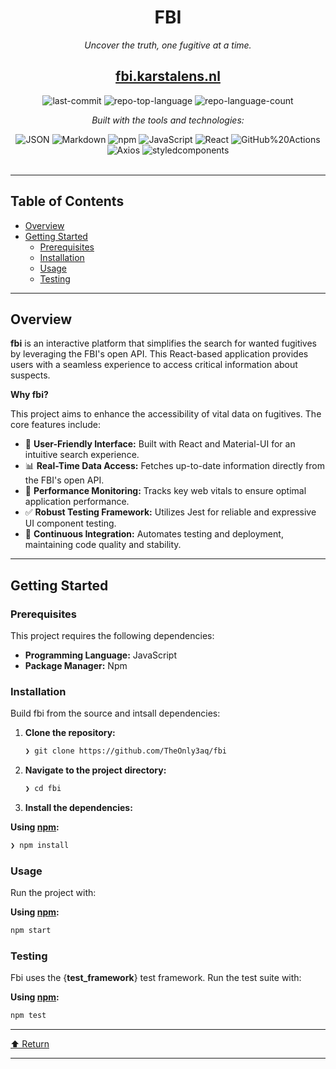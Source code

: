 <div id="top">

<!-- HEADER STYLE: CLASSIC -->
<div align="center">


# FBI

<em>Uncover the truth, one fugitive at a time.</em>
</br>
## [fbi.karstalens.nl](https://theonly3aq.github.io/fbi/index.html)

<!-- BADGES -->
<img src="https://img.shields.io/github/last-commit/TheOnly3aq/fbi?style=flat&logo=git&logoColor=white&color=0080ff" alt="last-commit">
<img src="https://img.shields.io/github/languages/top/TheOnly3aq/fbi?style=flat&color=0080ff" alt="repo-top-language">
<img src="https://img.shields.io/github/languages/count/TheOnly3aq/fbi?style=flat&color=0080ff" alt="repo-language-count">

<em>Built with the tools and technologies:</em>

<img src="https://img.shields.io/badge/JSON-000000.svg?style=flat&logo=JSON&logoColor=white" alt="JSON">
<img src="https://img.shields.io/badge/Markdown-000000.svg?style=flat&logo=Markdown&logoColor=white" alt="Markdown">
<img src="https://img.shields.io/badge/npm-CB3837.svg?style=flat&logo=npm&logoColor=white" alt="npm">
<img src="https://img.shields.io/badge/JavaScript-F7DF1E.svg?style=flat&logo=JavaScript&logoColor=black" alt="JavaScript">
<img src="https://img.shields.io/badge/React-61DAFB.svg?style=flat&logo=React&logoColor=black" alt="React">
<img src="https://img.shields.io/badge/GitHub%20Actions-2088FF.svg?style=flat&logo=GitHub-Actions&logoColor=white" alt="GitHub%20Actions">
<img src="https://img.shields.io/badge/Axios-5A29E4.svg?style=flat&logo=Axios&logoColor=white" alt="Axios">
<img src="https://img.shields.io/badge/styledcomponents-DB7093.svg?style=flat&logo=styled-components&logoColor=white" alt="styledcomponents">

</div>
<br>

---

## Table of Contents

- [Overview](#overview)
- [Getting Started](#getting-started)
    - [Prerequisites](#prerequisites)
    - [Installation](#installation)
    - [Usage](#usage)
    - [Testing](#testing)

---

## Overview

**fbi** is an interactive platform that simplifies the search for wanted fugitives by leveraging the FBI's open API. This React-based application provides users with a seamless experience to access critical information about suspects.

**Why fbi?**

This project aims to enhance the accessibility of vital data on fugitives. The core features include:

- 🎨 **User-Friendly Interface:** Built with React and Material-UI for an intuitive search experience.
- 📊 **Real-Time Data Access:** Fetches up-to-date information directly from the FBI's open API.
- 🚀 **Performance Monitoring:** Tracks key web vitals to ensure optimal application performance.
- ✅ **Robust Testing Framework:** Utilizes Jest for reliable and expressive UI component testing.
- 🔄 **Continuous Integration:** Automates testing and deployment, maintaining code quality and stability.

---

## Getting Started

### Prerequisites

This project requires the following dependencies:

- **Programming Language:** JavaScript
- **Package Manager:** Npm

### Installation

Build fbi from the source and intsall dependencies:

1. **Clone the repository:**

    ```sh
    ❯ git clone https://github.com/TheOnly3aq/fbi
    ```

2. **Navigate to the project directory:**

    ```sh
    ❯ cd fbi
    ```

3. **Install the dependencies:**

**Using [npm](https://www.npmjs.com/):**

```sh
❯ npm install
```

### Usage

Run the project with:

**Using [npm](https://www.npmjs.com/):**

```sh
npm start
```

### Testing

Fbi uses the {__test_framework__} test framework. Run the test suite with:

**Using [npm](https://www.npmjs.com/):**

```sh
npm test
```

---

<div align="left"><a href="#top">⬆ Return</a></div>

---
